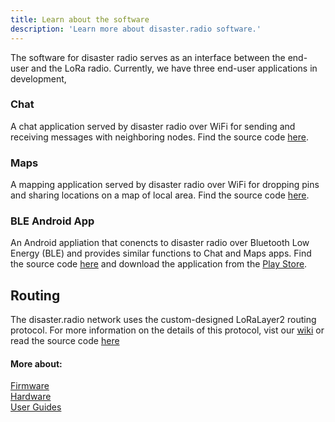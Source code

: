 ```yaml
---
title: Learn about the software
description: 'Learn more about disaster.radio software.'
---
```


The software for disaster radio serves as an interface between the end-user and the LoRa radio. Currently, we have three end-user applications in development,

### Chat
A chat application served by disaster radio over WiFi for sending and receiving messages with neighboring nodes. Find the source code [here](https://github.com/sudomesh/disaster-radio/tree/master/web).

### Maps
A mapping application served by disaster radio over WiFi for dropping pins and sharing locations on a map of local area. Find the source code [here](https://github.com/sudomesh/disaster-radio-map).

### BLE Android App
An Android appliation that conencts to disaster radio over Bluetooth Low Energy (BLE) and provides similar functions to Chat and Maps apps. Find the source code [here](https://github.com/beegee-tokyo/disaster-radio-android) and download the application from the [Play Store](https://play.google.com/store/apps/details?id=tk.giesecke.disaster_radio&hl=en_US). 

## Routing
The disaster.radio network uses the custom-designed LoRaLayer2 routing protocol. For more information on the details of this protocol, vist our [wiki](https://github.com/sudomesh/disaster-radio/wiki/Protocol) or read the source code [here](https://github.com/sudomesh/LoRaLayer2)


#### More about:
[Firmware](/learn/firmware)  
[Hardware](/learn/hardware)  
[User Guides](/learn/user-guides)  
